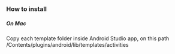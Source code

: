 ### How to install

##### On Mac
Copy each template folder inside Android Studio app, on this path /Contents/plugins/android/lib/templates/activities
